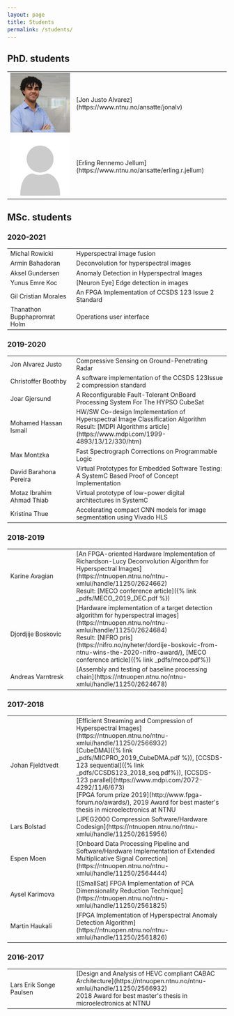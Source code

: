 ```yaml
---
layout: page
title: Students
permalink: /students/
---
```



## PhD. students


<table>
<colgroup>
<col width="30%" />
<col width="70%" />
</colgroup>
<tr>
<td markdown="span"> <img src="/_images/Profile_pic_jon.jpg" alt="drawing" width="150"/>  </td>
<td markdown="span">[Jon Justo Alvarez](https://www.ntnu.no/ansatte/jonalv)</td>
</tr>
<tr>
<td markdown="span"><img src="/_images/No_photo.png" alt="drawing" width="150"/> </td>
<td markdown="span">[Erling Rennemo Jellum](https://www.ntnu.no/ansatte/erling.r.jellum)
</td>
</tr>
</table>

## MSc. students

### 2020-2021
<table>
<colgroup>
<col width="30%" />
<col width="70%" />
</colgroup>
<tr>
<td markdown="span"> Michal Rowicki  </td>
<td markdown="span">Hyperspectral image fusion </td>
</tr>
<tr>
<td markdown="span"> Armin Bahadoran </td>
<td markdown="span"> Deconvolution for hyperspectral images </td>
</tr>
<tr>
<td markdown="span"> Aksel Gundersen </td>
<td markdown="span"> Anomaly Detection in Hyperspectral Images </td>
</tr>
        <tr>
<td markdown="span"> Yunus Emre Koc </td>
<td markdown="span"> [Neuron Eye] Edge detection in images </td>
</tr>
        <tr>
<td markdown="span"> Gil Cristian Morales </td>
<td markdown="span"> An FPGA Implementation of CCSDS 123 Issue 2 Standard </td>
</tr>
        <tr>
<td markdown="span"> Thanathon Bupphapromrat Holm </td>
<td markdown="span">  Operations user interface </td>
</tr>
        
</table>




### 2019-2020


<table>
<colgroup>
<col width="30%" />
<col width="70%" />
</colgroup>
 <tr>
 </tr>
        <tr>
<td markdown="span"> Jon Alvarez Justo </td>
<td markdown="span"> Compressive Sensing on Ground-Penetrating Radar</td>
</tr>
        <tr>
<td markdown="span"> Christoffer Boothby </td>
<td markdown="span"> A software implementation of the CCSDS 123Issue 2 compression standard </td>
</tr>
<tr>
<td markdown="span"> Joar Gjersund  </td>
<td markdown="span">A Reconfigurable Fault-Tolerant OnBoard Processing System For The HYPSO CubeSat </td>
</tr>
<tr>
<td markdown="span"> Mohamed Hassan Ismail </td>
<td markdown="span"> HW/SW Co-design Implementation of Hyperspectral Image Classification Algorithm <br> Result: [MDPI Algorithms article](https://www.mdpi.com/1999-4893/13/12/330/htm) </td>
</tr>
<tr>
<td markdown="span"> Max Montzka </td>
<td markdown="span"> Fast Spectrograph Corrections on Programmable Logic </td>
</tr>

<tr>
<td markdown="span"> David Barahona Pereira </td>
<td markdown="span"> Virtual Prototypes for Embedded Software Testing: A SystemC Based Proof of Concept
Implementation </td>
</tr>
<tr>
<td markdown="span"> Motaz Ibrahim Ahmad Thiab </td>
<td markdown="span"> Virtual prototype of low-power digital architectures in SystemC </td>
</tr>
<tr>
<td markdown="span"> Kristina Thue </td>
<td markdown="span"> Accelerating compact CNN models for image segmentation using Vivado HLS </td>
</tr>
        
</table>


### 2018-2019


<table>
<colgroup>
<col width="30%" />
<col width="70%" />
</colgroup>
<tr>
<td markdown="span"> Karine Avagian  </td>
<td markdown="span">[An FPGA-oriented Hardware Implementation of Richardson-Lucy Deconvolution Algorithm for Hyperspectral Images](https://ntnuopen.ntnu.no/ntnu-xmlui/handle/11250/2624662) <br> Result: [MECO conference article]({% link _pdfs/MECO_2019_DEC.pdf %}) </td>
</tr>
<tr>
<td markdown="span">Djordjije Boskovic  </td>
<td markdown="span">[Hardware implementation of a target detection algorithm for hyperspectral images](https://ntnuopen.ntnu.no/ntnu-xmlui/handle/11250/2624684)
<br> Result: [NIFRO pris](https://nifro.no/nyheter/dordije-boskovic-from-ntnu-wins-the-2020-nifro-award/), [MECO conference article]({% link _pdfs/meco.pdf%})        </td>
</tr>
<tr>
<td markdown="span"> Andreas Varntresk </td>
<td markdown="span"> [Assembly and testing of baseline processing chain](https://ntnuopen.ntnu.no/ntnu-xmlui/handle/11250/2624678) </td>
</tr>    
</table>

### 2017-2018

<table>
<colgroup>
<col width="30%" />
<col width="70%" />
</colgroup>
<tr>
<td markdown="span"> Johan Fjeldtvedt </td>
<td markdown="span">[Efficient Streaming and Compression of Hyperspectral Images](https://ntnuopen.ntnu.no/ntnu-xmlui/handle/11250/2566932)
<br> [CubeDMA]({% link _pdfs/MICPRO_2019_CubeDMA.pdf %}), [CCSDS-123 sequential]({% link _pdfs/CCSDS123_2018_seq.pdf%}), [CCSDS-123 parallel](https://www.mdpi.com/2072-4292/11/6/673)
<br> [FPGA forum prize 2019](http://www.fpga-forum.no/awards/), 2019 Award for best master's thesis in microelectronics at NTNU    
      </td>
</tr>
<tr>
<td markdown="span">Lars Bolstad </td>
<td markdown="span">[JPEG2000 Compression Software/Hardware Codesign](https://ntnuopen.ntnu.no/ntnu-xmlui/handle/11250/2615956) </td>
</tr>
<tr>
<td markdown="span"> Espen Moen </td>
<td markdown="span"> [Onboard Data Processing Pipeline and Software/Hardware Implementation of Extended Multiplicative Signal Correction](https://ntnuopen.ntnu.no/ntnu-xmlui/handle/11250/2564444) </td>
</tr>  
<tr>
<td markdown="span"> Aysel Karimova </td>
<td markdown="span"> [[SmallSat] FPGA Implementation of PCA Dimensionality Reduction Technique](https://ntnuopen.ntnu.no/ntnu-xmlui/handle/11250/2561825) </td>
</tr>
<tr>
<td markdown="span"> Martin Haukali </td>
<td markdown="span"> [FPGA Implementation of Hyperspectral Anomaly Detection Algorithm](https://ntnuopen.ntnu.no/ntnu-xmlui/handle/11250/2561826)</td>
</tr>
        
</table>

### 2016-2017

<table>
<colgroup>
<col width="30%" />
<col width="70%" />
</colgroup>
<tr>
<td markdown="span"> Lars Erik Songe Paulsen  </td>
<td markdown="span">[Design and Analysis of HEVC compliant CABAC Architecture](https://ntnuopen.ntnu.no/ntnu-xmlui/handle/11250/2566932)
<br> 2018 Award for best master's thesis in microelectronics at NTNU            
        </td>
</tr>

        
</table>

